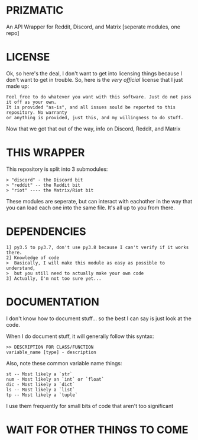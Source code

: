 # PRIZMATIC
An API Wrapper for Reddit, Discord, and Matrix [seperate modules, one repo]

# LICENSE
Ok, so here's the deal, I don't want to get into licensing things because I don't want to
get in trouble. So, here is the *very official* license that I just made up:
```
Feel free to do whatever you want with this software. Just do not pass it off as your own.
It is provided "as-is", and all issues sould be reported to this repository. No warranty
or anything is provided, just this, and my willingness to do stuff.
```
Now that we got that out of the way, info on Discord, Reddit, and Matrix

# THIS WRAPPER
This repository is split into 3 submodules:
```
> "discord" - the Discord bit
> "reddit" -- the Reddit bit
> "riot" ---- the Matrix/Riot bit
```
These modules are seperate, but can interact with eachother in the way that you can load
each one into the same file. It's all up to you from there.

# DEPENDENCIES
```
1] py3.5 to py3.7, don't use py3.8 because I can't verify if it works there.
2] Knowledge of code
>  Basically, I will make this module as easy as possible to understand,
>  but you still need to actually make your own code
3] Actually, I'm not too sure yet...
```

# DOCUMENTATION
I don't know how to document stuff... so the best I can say is just look at the code.

When I do document stuff, it will generally follow this syntax:
```
>> DESCRIPTION FOR CLASS/FUNCTION
variable_name [type] - description
```

Also, note these common variable name things:
```
st -- Most likely a `str`
num - Most likely an `int` or `float`
dic - Most likely a `dict`
ls -- Most likely a `list`
tp -- Most likely a `tuple`
```
I use them frequently for small bits of code that aren't too significant

# WAIT FOR OTHER THINGS TO COME
